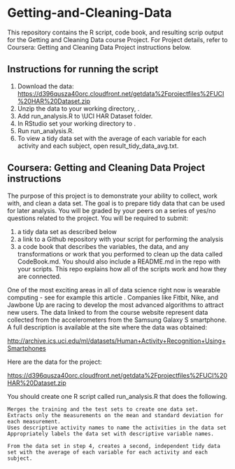 # Getting-and-Cleaning-Data
This repository contains the R script, code book, and resulting scrip output for the Getting and Cleaning Data course Project. For Project details, refer to Coursera: Getting and Cleaning Data Project instructions below.

## Instructions for running the script
1. Download the data: https://d396qusza40orc.cloudfront.net/getdata%2Fprojectfiles%2FUCI%20HAR%20Dataset.zip
2. Unzip the data to your working directory, <wkdir>.
3. Add run_analysis.R to <wkdir>\UCI HAR Dataset folder.
4. In RStudio set your working directory to <wkdir>.
5. Run run_analysis.R.
6. To view a tidy data set with the average of each variable for each activity and each subject, open result_tidy_data_avg.txt.

## Coursera: Getting and Cleaning Data Project instructions

The purpose of this project is to demonstrate your ability to collect, work with, and clean a data set. The goal is to prepare tidy data that can be used for later analysis. You will be graded by your peers on a series of yes/no questions related to the project. You will be required to submit: 
1) a tidy data set as described below 
2) a link to a Github repository with your script for performing the analysis
3) a code book that describes the variables, the data, and any transformations or work that you performed to clean up the data called CodeBook.md. 
You should also include a README.md in the repo with your scripts. This repo explains how all of the scripts work and how they are connected. 

One of the most exciting areas in all of data science right now is wearable computing - see for example this article . Companies like Fitbit, Nike, and Jawbone Up are racing to develop the most advanced algorithms to attract new users. The data linked to from the course website represent data collected from the accelerometers from the Samsung Galaxy S smartphone. A full description is available at the site where the data was obtained:

http://archive.ics.uci.edu/ml/datasets/Human+Activity+Recognition+Using+Smartphones

Here are the data for the project:

https://d396qusza40orc.cloudfront.net/getdata%2Fprojectfiles%2FUCI%20HAR%20Dataset.zip

 You should create one R script called run_analysis.R that does the following. 

    Merges the training and the test sets to create one data set.
    Extracts only the measurements on the mean and standard deviation for each measurement. 
    Uses descriptive activity names to name the activities in the data set
    Appropriately labels the data set with descriptive variable names. 

    From the data set in step 4, creates a second, independent tidy data set with the average of each variable for each activity and each subject.

